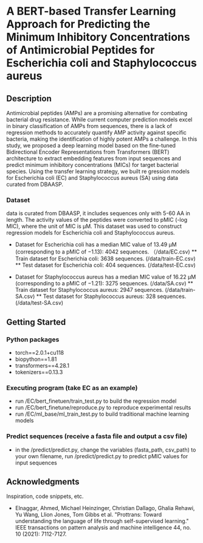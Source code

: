 # A BERT-based Transfer Learning Approach for Predicting the Minimum Inhibitory Concentrations of Antimicrobial Peptides for Escherichia coli and Staphylococcus aureus

## Description

Antimicrobial peptides (AMPs) are a promising alternative for combating bacterial drug resistance. While current computer prediction models excel in binary classification of AMPs from sequences, 
there is a lack of regression methods to accurately quantify AMP activity against specific bacteria, making the identification of highly potent AMPs a challenge. In this study, we proposed a 
deep learning model based on the fine-tuned Bidirectional Encoder Representations from Transformers (BERT) architecture to extract embedding features from input sequences and predict minimum inhibitory concentrations (MICs) for target bacterial species. Using the transfer learning strategy, we built re gression models for Escherichia coli (EC) and Staphylococcus aureus (SA) using data curated from DBAASP.

### Dataset
data is curated from DBAASP, it includes sequences only with 5-60 AA in length. The activity values of the peptides were converted to pMIC (-log MIC), where the unit of MIC is µM. This dataset was used to construct regression models for Escherichia coli and Staphylococcus aureus.
* Dataset for Escherichia coli has a median MIC value of 13.49 µM (corresponding to a pMIC of −1.13): 4042 sequences. （/data/EC.csv)
** Train dataset for Escherichia coli: 3638 sequences. (/data/train-EC.csv)
** Test dataset for Escherichia coli: 404 sequences. (/data/test-EC.csv)

* Dataset for Staphylococcus aureus has a median MIC value of 16.22 µM (corresponding to a pMIC of −1.21): 3275 sequences. (/data/SA.csv)
** Train dataset for Staphylococcus aureus: 2947 sequences. (/data/train-SA.csv)
** Test dataset for Staphylococcus aureus: 328 sequences. (/data/test-SA.csv)

## Getting Started

### Python packages

* torch==2.0.1+cu118
* biopython==1.81
* transformers==4.28.1
* tokenizers==0.13.3

### Executing program (take EC as an example)

* run /EC/bert_finetuen/train_test.py to build the regression model
* run /EC/bert_finetune/reproduce.py to reproduce experimental results
* run /EC/ml_base/ml_train_test.py to build traditional machine learning models

### Predict sequences (receive a fasta file and output a csv file)
* in the /predict/predict.py, change the variables (fasta_path, csv_path) to your own filename, run /predict/predict.py to predict pMIC values for input sequences
## Acknowledgments

Inspiration, code snippets, etc.
* Elnaggar, Ahmed, Michael Heinzinger, Christian Dallago, Ghalia Rehawi, Yu Wang, Llion Jones, Tom Gibbs et al. "Prottrans: Toward understanding the language of life through self-supervised learning." IEEE transactions on pattern analysis and machine intelligence 44, no. 10 (2021): 7112-7127.
